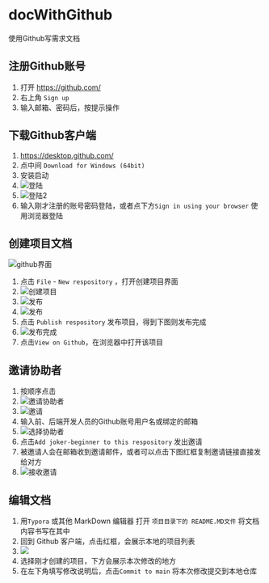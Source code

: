# docWithGithub
 使用Github写需求文档

## 注册Github账号

1. 打开 https://github.com/
2. 右上角 `Sign up`
3. 输入邮箱、密码后，按提示操作

## 下载Github客户端

1. https://desktop.github.com/
2. 点中间 `Download for Windows (64bit)`
3. 安装启动
4. ![登陆](https://img2018.cnblogs.com/blog/1404518/201811/1404518-20181101212858827-1504878327.png)
5. ![登陆2](https://img2018.cnblogs.com/blog/1404518/201811/1404518-20181101212907301-2010179333.png)
6. 输入刚才注册的账号密码登陆，或者点下方`Sign in using your browser` 使用浏览器登陆

## 创建项目文档

![github界面](image-20210810101353253.png)

1. 点击 `File` - `New respository` ，打开创建项目界面
2. ![创建项目](微信截图_20210810101638.png)
3. ![发布](微信截图_20210810101958.png)
4. ![发布](微信截图_20210810102115.png)
5. 点击 `Publish respository` 发布项目，得到下图则发布完成
6. ![发布完成](发布完成.png)
7. 点击`View on Github`，在浏览器中打开该项目

## 邀请协助者

1. 按顺序点击
2. ![邀请协助者](邀请协助者.png)
3. ![邀请](邀请.png)
4. 输入前、后端开发人员的Github账号用户名或绑定的邮箱
5. ![选择协助者](选择协助者.png)
6. 点击`Add joker-beginner to this respository` 发出邀请
7. 被邀请人会在邮箱收到邀请邮件，或者可以点击下图红框复制邀请链接直接发给对方
8. ![接收邀请](接收邀请.png)

## 编辑文档

1. 用`Typora` 或其他 MarkDown 编辑器 打开 `项目目录下的 README.MD文件` 将文档内容书写在其中
2. 回到 Github 客户端，点击红框，会展示本地的项目列表
3. ![](微信截图_20210810103536.png)
4. 选择刚才创建的项目，下方会展示本次修改的地方
5. 在左下角填写修改说明后，点击`Commit to main` 将本次修改提交到本地仓库

